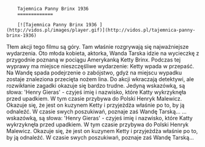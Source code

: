 
        Tajemnica Panny Brinx 1936 
        =============
        
        [![Tajemnica Panny Brinx 1936 ](http://vidos.pl/images/player.gif)](http://vidos.pl/tajemnica-panny-brinx-1936)
        
        
 Tłem akcji tego filmu są góry. Tam właśnie rozgrywają się najważniejsze wydarzenia. Oto młoda kobieta, aktorka, Wanda Tarska idzie na wycieczkę z przygodnie poznaną w pociągu Amerykanką Ketty Brinx. Podczas tej wyprawy ma miejsce nieszczęśliwe wydarzenie: Ketty wpada w przepaść. Na Wandę spada podejrzenie o zabójstwo, gdyż na miejscu wypadku zostaje znaleziona przecięta nożem lina. Do akcji wkraczają detektywi, ale rozwikłanie zagadki okazuje się bardzo trudne. Jedyną wskazówką, są słowa: 'Henry Gieras' - czyjeś imię i nazwisko, które Katty wykrzyknęła przed upadkiem. W tym czasie przybywa do Polski Henryk Malewicz. Okazuje się, że jest on kuzynem Ketty i przyjeżdża właśnie po to, by ją odnaleźć. W czasie swych poszukiwań, poznaje zaś Wandę Tarską...   ... wskazówką, są słowa: 'Henry Gieras' - czyjeś imię i nazwisko, które Katty wykrzyknęła przed upadkiem. W tym czasie przybywa do Polski Henryk Malewicz. Okazuje się, że jest on kuzynem Ketty i przyjeżdża właśnie po to, by ją odnaleźć. W czasie swych poszukiwań, poznaje zaś Wandę Tarską...
    